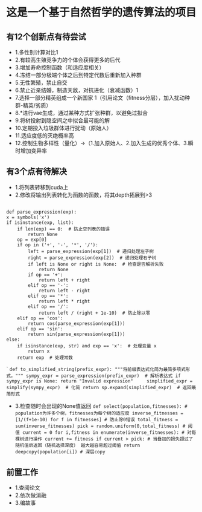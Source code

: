 # 这是一个基于自然哲学的遗传算法的项目
## 有12个创新点有待尝试
+ 1.多性别计算对比1
+ 2.有较高生殖竞争力的个体会获得更多的后代
+ 3.增加寿命控制函数（和适应度相关）
+ 4.冻结一部分极端个体之后到特定代数后重新加入种群
+ 5.无性繁殖，禁止自交
+ 6.禁止近亲结婚，制造天敌，对抗进化（衰减函数）1
+ 7.选择一部分精英组成一个新国家 1（引用论文（fitness分层），加入扰动种群-精英/劣质）
+ 8.*进行vae生成，通过某种方式扩张种群，以避免过拟合
+ 9.将树投射到隐空间之中拟合最可能的解
+ 10.定期投入垃圾群体进行扰动（原始人）
+ 11.适应度低的灭绝概率高
+ 12.控制生物多样性（量化）->（1.加入原始人、2.加入生成的优秀个体、3.瞬时增加变异率

## 有3个点有待解决
+ 1.将列表转移到cuda上
+ 2.修改将输出列表转化为函数的函数，将其depth拓展到>3
## 
    def parse_expression(exp):
    x = symbols('x')
    if isinstance(exp, list):
        if len(exp) == 0:  # 防止空列表的错误
            return None
        op = exp[0]
        if op in ('+', '-', '*', '/'):
            left = parse_expression(exp[1])  # 递归处理左子树
            right = parse_expression(exp[2])  # 递归处理右子树
            if left is None or right is None:  # 检查是否解析失败
                return None
            if op == '+':
                return left + right
            elif op == '-':
                return left - right
            elif op == '*':
                return left * right
            elif op == '/':
                return left / (right + 1e-10)  # 防止除以零
        elif op == 'cos':
            return cos(parse_expression(exp[1]))
        elif op == 'sin':
            return sin(parse_expression(exp[1]))
    else:
        if isinstance(exp, str) and exp == 'x':  # 处理变量 x
            return x
        return exp  # 处理常数
`
``
def to_simplified_string(prefix_expr):
    """将前缀表达式化简为最简多项式形式。"""
    sympy_expr = parse_expression(prefix_expr)  # 解析表达式
    if sympy_expr is None:
        return "Invalid expression"    
    simplified_expr = simplify(sympy_expr)  # 化简
    return sp.expand(simplified_expr)  # 返回最简形式
``
+ 3.检查随时会出现的None值返回
  `
def select(population,fitnesses): # population为许多个树，fitnesses为每个树的适应度
    inverse_fitnesses = [1/(f+1e-10) for f in fitnesses] # 防止除0错误
    total_fitness = sum(inverse_fitnesses)
    pick = random.uniform(0,total_fitness) # 阈值
    current = 0
    for i,fitness in enumerate(inverse_fitnesses): # 对每棵树进行操作
        current += fitness
        if current > pick: # 当叠加的损失超过了随机值后返回（随机选择深度） 越大越容易超过阈值
            return deepcopy(population[i]) # 深层copy
  `
## 前置工作
+ 1.查阅论文 
+ 2.依次做消融
+ 3.编故事
